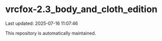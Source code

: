 # vrcfox-2.3_body_and_cloth_edition

Last updated: 2025-07-16 11:07:46

This repository is automatically maintained.
